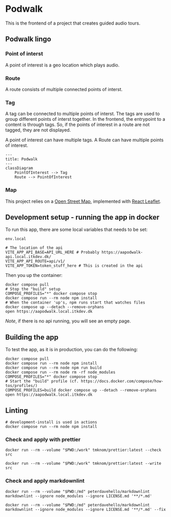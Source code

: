 # Podwalk

This is the frontend of a project that creates guided audio tours.

## Podwalk lingo

### Point of interst

A point of interest is a geo location which plays audio.

### Route

A route consists of multiple connected points of interst.

### Tag

A tag can be connected to multiple points of interst. The tags are used to group different points of interst together.
In the frontend, the entrypoint to a content is through tags. So, if the points of interest in a route are not tagged,
they are not displayed.

A point of interest can have multiple tags. A Route can have multiple points of interest.

``` mermaid
---
title: Podwalk
---
classDiagram
    PointOfInterest --> Tag
    Route --> PointOfInterest
```

### Map

This project relies on a [Open Street Map](https://www.openstreetmap.org/), implemented with [React Leaflet](https://react-leaflet.js.org/).

## Development setup - running the app in docker

To run this app, there are some local variables that needs to be set:

`env.local`

```shell
# The location of the api
VITE_APP_API_BASE=API_URL_HERE # Probably https://aapodwalk-api.local.itkdev.dk/
VITE_APP_API_ROUTE=api/v1/
VITE_APP_TOKEN=token_stuff_here # This is created in the api
```

Then you up the container:

```shell name=development-develop
docker compose pull
# Stop the "build" setup
COMPOSE_PROFILES="*" docker compose stop
docker compose run --rm node npm install
# When the container 'up's, npm runs start that watches files
docker compose up --detach --remove-orphans
open https://aapodwalk.local.itkdev.dk
```

*Note*, if there is no api running, you will see an empty page.

## Building the app

To test the app, as it is in production, you can do the following:

```shell name=development-build
docker compose pull
docker compose run --rm node npm install
docker compose run --rm node npm run build
docker compose run --rm node rm -rf node_modules
COMPOSE_PROFILES="*" docker compose stop
# Start the "build" profile (cf. https://docs.docker.com/compose/how-tos/profiles/)
COMPOSE_PROFILES=build docker compose up --detach --remove-orphans
open https://aapodwalk.local.itkdev.dk
```

## Linting

```shell name=development-install
# development-install is used in actions
docker compose run --rm node npm install
```

### Check and apply with prettier

```shell name=prettier-check
docker run --rm --volume "$PWD:/work" tmknom/prettier:latest --check src
```

```shell name=prettier-apply
docker run --rm --volume "$PWD:/work" tmknom/prettier:latest --write src
```

### Check and apply markdownlint

```shell name=markdown-check
docker run --rm --volume "$PWD:/md" peterdavehello/markdownlint markdownlint --ignore node_modules --ignore LICENSE.md '**/*.md'
```

```shell name=markdown-apply
docker run --rm --volume "$PWD:/md" peterdavehello/markdownlint markdownlint --ignore node_modules --ignore LICENSE.md '**/*.md' --fix
```
